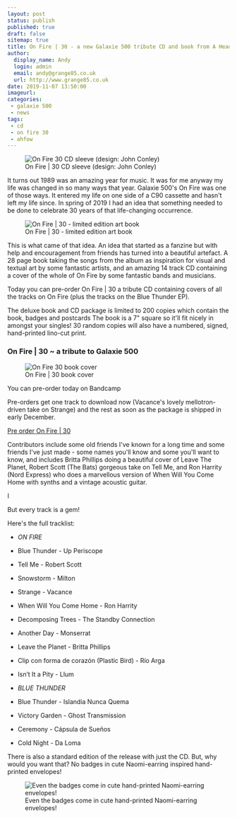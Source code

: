```yaml
---
layout: post
status: publish
published: true
draft: false
sitemap: true
title: On Fire | 30 - a new Galaxie 500 tribute CD and book from A Head Full of Wishes
author:
  display_name: Andy
  login: admin
  email: andy@grange85.co.uk
  url: http://www.grange85.co.uk
date: 2019-11-07 13:50:00
imageurl: 
categories:
 - galaxie 500
 - news
tags:
 - cd
 - on fire 30
 - ahfow
---
```


<figure class="caption aligncenter"><img src="https://media.fullofwishes.co.uk/00-misc/ahfow-30/on-fire-30-cd-cover.jpg" alt="On Fire 30 CD sleeve (design: John Conley)" /><figcaption class="caption-text">On Fire | 30 CD sleeve (design: John Conley)</figcaption></figure>

It turns out 1989 was an amazing year for music. It was for me anyway my life was changed in so many ways that year. Galaxie 500's On Fire was one of those ways. It entered my life on one side of a C90 cassette and hasn't left my life since. In spring of 2019 I had an idea that something needed to be done to celebrate 30 years of that life-changing occurrence.

<div class="col-md-6 pull-right">
<figure class="caption aligncenter"><img src="https://media.fullofwishes.co.uk/00-misc/ahfow-30/on-fire-30-book-open.jpg" alt="On Fire | 30 - limited edition art book" /><figcaption class="caption-text">On Fire | 30 - limited edition art book</figcaption></figure>
</div>

This is what came of that idea. An idea that started as a fanzine but with help and encouragement from friends has turned into a beautiful artefact. A 28 page book taking the songs from the album as inspiration for visual and textual art by some fantastic artists, and an amazing 14 track CD containing a cover of the whole of On Fire by some fantastic bands and musicians.

Today you can pre-order On Fire \| 30 a tribute CD containing covers of all the tracks on On Fire (plus the tracks on the Blue Thunder EP).

The deluxe book and CD package is limited to 200 copies which contain the book, badges and postcards The book is a 7" square so it'll fit nicely in amongst your singles! 30 random copies will also have a numbered, signed, hand-printed lino-cut print.

<div class="panel panel-primary row">
  <div class="panel-heading"><h3>On Fire | 30 ~ a tribute to Galaxie 500</h3></div>
  <div class="panel-body">
    <div class="col-md-6">
      <figure class="caption"><img src="https://media.fullofwishes.co.uk/00-misc/ahfow-30/on-fire-30-book-cover.jpg" alt="On Fire 30 book cover" /><figcaption class="caption-text">On Fire | 30 book cover</figcaption></figure>
    </div>
    <div class="col-md-6 bottom-align-text">
      <p>You can pre-order today on Bandcamp </p>
      <p>Pre-orders get one track to download now (Vacance's lovely mellotron-driven take on Strange) and the rest as soon as the package is shipped in early December.</p>
      <p><a class="btn btn-primary btn-lg" href="#" role="button">Pre order On Fire | 30</a></p>
    </div>
  </div>
</div>

Contributors include some old friends I've known for a long time and some friends I've just made - some names you'll know and some you'll want to know, and includes Britta Phillips doing a beautiful cover of Leave The Planet, Robert Scott (The Bats) gorgeous take on Tell Me, and Ron Harrity (Nord Express) who does a marvellous version of When Will You Come Home with synths and a vintage acoustic guitar.

I

But every track is a gem!

Here's the full tracklist:

- _ON FIRE_
- Blue Thunder - Up Periscope
- Tell Me - Robert Scott
- Snowstorm - Milton
- Strange - Vacance
- When Will You Come Home - Ron Harrity
- Decomposing Trees - The Standby Connection
- Another Day - Monserrat
- Leave the Planet - Britta Phillips
- Clip con forma de corazón (Plastic Bird) - Río Arga
- Isn’t It a Pity - Llum

- _BLUE THUNDER_
- Blue Thunder - Islandia Nunca Quema
- Victory Garden - Ghost Transmission
- Ceremony - Cápsula de Sueños
- Cold Night - Da Loma

There is also a standard edition of the release with just the CD. But, why would you want that? No badges in cute Naomi-earring inspired hand-printed envelopes!

<figure class="caption aligncenter"><img src="https://media.fullofwishes.co.uk/00-misc/ahfow-30/on-fire-30-badges.jpg" alt="Even the badges come in cute hand-printed Naomi-earring envelopes!" /><figcaption class="caption-text">Even the badges come in cute hand-printed Naomi-earring envelopes!</figcaption></figure>

